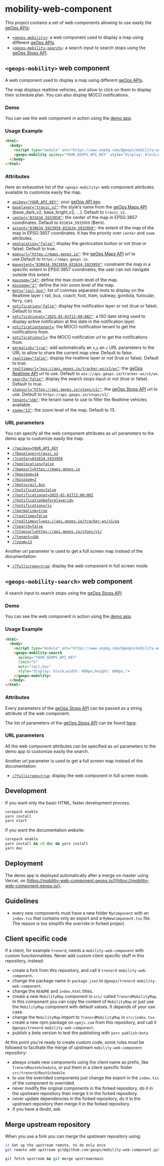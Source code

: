 # mobility-web-component

This project contains a set of web components allowing to use easily the [geOps APIs](https://developer.geops.io/):

- [`<geops-mobility>`](#geops-mobility-web-component): a web component used to display a map using different [geOps APIs](https://developer.geops.io/).
- [`<geops-mobility-search>`](#geops-mobility-search-web-component): a search input to search stops using the  [geOps Stops API](https://developer.geops.io/apis/stops).

## `<geops-mobility>` web component

A web component used to display a map using different [geOps APIs](https://developer.geops.io/).

The map displays realtime vehicles, and allow to click on them to display their schedule plan.
You can also display MOCO notifications.

### Demo

You can see the web component in action using the [demo app](https://mobility-web-component.geops.io/).

### Usage Example

```html
<html>
  <body>
    <script type="module" src="https://www.unpkg.com/@geops/mobility-web-component)"></script>
    <geops-mobility apikey="YOUR_GEOPS_API_KEY" style="display: block;width: 400px;height: 800px;"></geops-mobility>
  </body>
</html>
```

### Attributes

Here an exhaustive list of the `<geops-mobility>` web component attributes available to customize easily the map.

- [`apikey="YOUR_API_KEY"`](https://mobility-web-component.geops.io/?apikey=YOUR_API_KEY): your [geOps API key](https://developer.geops.io/).
- [`baselayer="travic_v2"`](https://mobility-web-component.geops.io/?baselayer=travic_v2): the style's name from the [geOps Maps API](https://developer.geops.io/apis/maps) (base_dark_v2, base_bright_v2, ...). Default to `travic_v2`.
- [`center="831634,5933959"`](https://mobility-web-component.geops.io/?center=831634,5933959): the center of the map in EPSG:3857 coordinates. Default to `831634,5933959` (Bern).
- [`extent="830634,5923959,831634,5933959"`](https://mobility-web-component.geops.io/?extent=830634,5923959,831634,5933959): the extent of the map of the map in EPSG:3857 coordinates. It has the priority over `center` and `zoom` attributes.
- [`geolocation="false"`](https://mobility-web-component.geops.io/?geolocation=false): display the geolocation button or not (true or false). Default to true.
- [`mapsurl="https://maps.geops.io"`](https://mobility-web-component.geops.io/?mapsurl=https://maps.geops.io): the [geOps Maps API](https://developer.geops.io/apis/maps) url to use.Default to `https://maps.geops.io`.
- [`maxextent="830634,5923959,831634,5933959"`](https://mobility-web-component.geops.io/?extent=830634,5923959,831634,5933959): constraint the map in a specific extent  in EPSG:3857 coordinates, the user can not navigate outside this extent.
- [`maxzoom="14"`](https://mobility-web-component.geops.io/?maxzoom=14): define the max zoom level of the map.
- [`minzoom="2"`](https://mobility-web-component.geops.io/?minzoom=2): define the min zoom level of the map.
- [`mots="rail,bus"`](https://mobility-web-component.geops.io/?mots=rail,bus): list of commas separated mots to display on the Realtime layer ( rail, bus, coach, foot, tram, subway, gondola, funicular, ferry, car).
- [`notification="false"`](https://mobility-web-component.geops.io/?notification=true): display the notification layer or not (true or false). Default to true.
- [`notificationat="2025-01-01T12:00:00Z"`](https://mobility-web-component.geops.io/?notificationat=2025-01-01T12:00:00Z): a ISO date string used to display active notification at this date in the notification layer.
- [`notificationtenant=`](https://mobility-web-component.geops.io/?notificationtenant=): the MOCO notification tenant to get the notifications from.
- [`notificationurl=`](https://mobility-web-component.geops.io/?notificationurl=): the MOCO notification url to get the notifications from.
- [`permalink="true"`](https://mobility-web-component.geops.io/?permalink=true): add automatically an `x`,`y` an `z` URL parameters to the URL to allow to share the current map view. Default to false.
- [`realtime="false"`](https://mobility-web-component.geops.io/?realtime=false): display the realtime layer or not (true or false). Default to true.
- [`realtimeurl="wss://api.geops.io/tracker-ws/v1/ws"`](https://mobility-web-component.geops.io/?realtimeurl=wss://api.geops.io/tracker-ws/v1/ws): the [geOps Realtime API](https://developer.geops.io/apis/realtime) url to use. Default to `wss://api.geops.io/tracker-ws/v1/ws`.
- [`search="false"`](https://mobility-web-component.geops.io/?search=false): display the search stops input or not (true or false). Default to true.
- [`stopsurl="https://api.geops.io/stops/v1/"`](https://mobility-web-component.geops.io/?stopsurl=https://api.geops.io/stops/v1/): the [geOps Stops API](https://developer.geops.io/apis/stops) url to use. Default to `https://api.geops.io/stops/v1/`.
- [`tenant="sbb"`](https://mobility-web-component.geops.io/?tenant=sbb): the tenant name to use to filter the Realtime vehicles available.
- [`zoom="13"`](https://mobility-web-component.geops.io/?zoom=13): the zoom level of the map. Default to 13.

### URL parameters

You can specify all the web component attributes as url parameters to the demo app to customize easily the map.

- [`/?apikey=YOUR_API_KEY`](https://mobility-web-component.geops.io/?apikey=YOUR_API_KEY)
- [`/?baselayer=travic_v2`](https://mobility-web-component.geops.io/?baselayer=travic_v2)
- [`/?center=831634,5933959`](https://mobility-web-component.geops.io/?center=831634,5933959)
- [`/?geolocation=false`](https://mobility-web-component.geops.io/?geolocation=false)
- [`/?mapsurl=https://maps.geops.io`](https://mobility-web-component.geops.io/?mapsurl=https://maps.geops.io)
- [`/?maxzoom=14`](https://mobility-web-component.geops.io/?maxzoom=14)
- [`/?minzoom=2`](https://mobility-web-component.geops.io/?minzoom=2)
- [`/?mots=rail,bus`](https://mobility-web-component.geops.io/?mots=rail,bus)
- [`/?notification=false`](https://mobility-web-component.geops.io/?notification=true)
- [`/?notificationat=2025-01-01T12:00:00Z`](https://mobility-web-component.geops.io/?notificationat=2025-01-01T12:00:00Z)
- [`/?notificationbeforelayerid=`](https://mobility-web-component.geops.io/?notificationbeforelayerid=)
- [`/?notificationurl=`](https://mobility-web-component.geops.io/?notificationurl=)
- [`/?permalink=true`](https://mobility-web-component.geops.io/?permalink=true)
- [`/?realtime=false`](https://mobility-web-component.geops.io/?realtime=false)
- [`/?realtimeurl=wss://api.geops.io/tracker-ws/v1/ws`](https://mobility-web-component.geops.io/?realtimeurl=wss://api.geops.io/tracker-ws/v1/ws)
- [`/?search=false`](https://mobility-web-component.geops.io/?search=false)
- [`/?stopsurl=https://api.geops.io/stops/v1/`](https://mobility-web-component.geops.io/?stopsurl=https://api.geops.io/stops/v1/)
- [`/?tenant=sbb`](https://mobility-web-component.geops.io/?tenant=sbb)
- [`/?zoom=13`](https://mobility-web-component.geops.io/?zoom=13)

Another url parameter is used to get a full screen map instead of the documentation:

- [`/?fullscreen=true`](https://mobility-web-component.geops.io/?fullscreen=true): display the web component in full screen mode.

## `<geops-mobility-search>` web component

A search input to search stops using the  [geOps Stops API](https://developer.geops.io/apis/stops).

### Demo

You can see the web component in action using the [demo app](https://mobility-web-component.geops.io/search.html).

### Usage Example

```html
<html>
  <body>
    <script type="module" src="https://www.unpkg.com/@geops/mobility-web-component)"></script>
    <geops-mobility-search
      apikey="YOUR_GEOPS_API_KEY"
      limit="5"
      mots="rail,bus"
      style="display: block;width: 800px;height: 800px;">
    </geops-mobility>
  </body>
</html>
```

### Attributes

Every parameters of the [geOps Stops API](https://developer.geops.io/apis/stops) can be passed as a string attribute of the web component.

The list of parameters of the [geOps Stops API](https://developer.geops.io/apis/stops) can be found
        [here](https://developer.geops.io/apis/stops#parameters).


### URL parameters

All the web component attributes can be specified as url parameters to the demo app to customize easily the search.

Another url parameter is used to get a full screen map instead of the documentation:

- [`/?fullscreen=true`](https://mobility-web-component.geops.io/search.html?fullscreen=true): display the web component in full screen mode.

## Development

If you want only the basic HTML, faster development process.
```bash
corepack enable
yarn install
yarn start
```

If you want the documentation website:

```bash
corepack enable
yarn install && cd doc && yarn install
yarn doc
```


## Deployment

The demo app is deployed automatically after a merge on master using Vercel, on 
[https://mobility-web-component.geops.io/](https://mobility-web-component.geops.io/).

## Guidelines

- every  new components must have a new folder `MyComponent` with an `index.tsx` that contains only an export and a `MyNewComponent.tsx` file. The reason is too simplifx the override in forked project.

## Client specific code

If a client, for example `trenord`, needs a `mobility-web-component` with custom functionnalities.
Never add custom client specific stuff in this repository, instead:

- create a fork from this repository, and call it `trenord-mobility-web-component`.
- change the package name in `package.json` to `@geops/trenord-mobility-web-component`.
- change the `README` and `index.html` titles.
- create a new `MobilityMap` component in `src/` called `TrenordMobilityMap`. In this component you can copy the content of `MobilityMap` or just use the `MobilityMap` component with default values. It depends of your use case.
- change the `MobilityMap` import to `TrenordMobilityMap` in `src/index.tsx`.
- create a new npm package on `npmjs.com` from this repository, and call it `@geops/trenord-mobility-web-component`.
- publish a beta version to test the publishing with `ỳarn publish:beta`

At this point you're ready to create custom code, some rules must be followed to facilitate the merge of upstream `mobility-web-component` repository:

- always create new components using the client name as prefix, like `TrenordRouteSchedule`,  or put them in a client specific folder `src/trenord/RoutSchedule`.
- to use the overrided components just change the export in the `index.tsx` of the component to overrided.
- never modify the original components in the forked repository, do it in the upstream repository then merge it in the forked repository.
- never update dependencies in the forked repository, do it in the upstream repository then merge it in the forked repository.
- if you have a doubt, ask.

## Merge upstream repository

When you use a fork you can merge the upstream repository using:

```bash
// Set up the upstream remote, to do only once
git remote add upstream git@github.com:geops/mobility-web-component.git

git fetch upstream && git merge upstream/main
```
